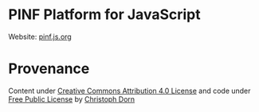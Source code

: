 PINF Platform for JavaScript
============================

Website: [pinf.js.org](http://pinf.js.org/)


Provenance
==========

Content under [Creative Commons Attribution 4.0 License](http://creativecommons.org/licenses/by/4.0/)
and code under [Free Public License](https://opensource.org/licenses/FPL-1.0.0)
by [Christoph Dorn](http://christophdorn.com)
